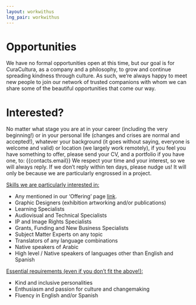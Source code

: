 ```yaml
---
layout: workwithus
lng_pair: workwithus
---
```

# Opportunities
We have no formal opportunities open at this time, but our goal is for CuraCultura, as a company and a philosophy, to grow and continue spreading kindness through culture. As such, we’re always happy to meet new people to join our network of trusted companions with whom we can share some of the beautiful opportunities that come our way.

# Interested?
No matter what stage you are at in your career (including the very beginning!) or in your personal life (changes and crises are normal and accepted!), whatever your background (it goes without saying, everyone is welcome and valid) or location (we largely work remotely), if you feel you have something to offer, please send your CV, and a portfolio if you have one, to: 
{{contacts.email}}
We respect your time and your interest, so we will always reply. If we don’t reply within ten days, please nudge us! It will only be because we are particularly engrossed in a project.

<u>Skills we are particularly interested in:</u>

- Any mentioned in our ‘Offering’ page [link](/tabs/offering.html).
- Graphic Designers (exhibition artworking and/or publications)
- Learning Specialists
- Audiovisual and Technical Specialists
- IP and Image Rights Specialists
- Grants, Funding and New Business Specialists
- Subject Matter Experts on any topic 
- Translators of any language combinations
- Native speakers of Arabic
- High level / Native speakers of languages other than English and Spanish

<u>Essential requirements (even if you don’t fit the above!):</u>

- Kind and inclusive personalities
- Enthusiasm and passion for culture and changemaking
- Fluency in English and/or Spanish 